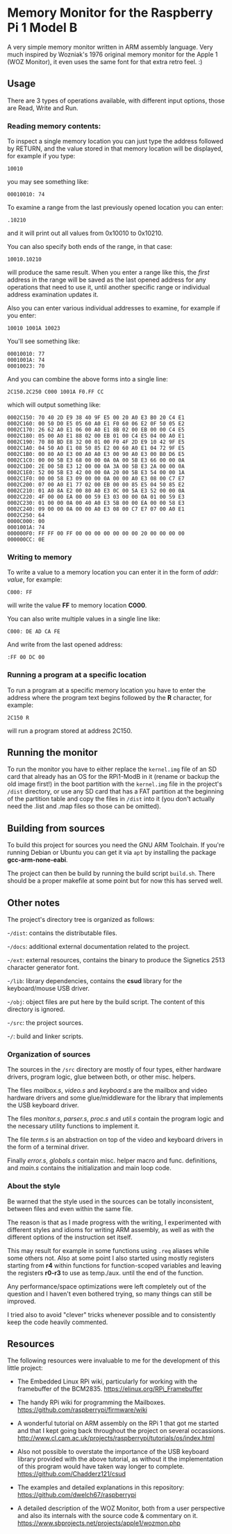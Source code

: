 # Memory Monitor for the Raspberry Pi 1 Model B

A very simple memory monitor written in ARM assembly language. Very much inspired by Wozniak's 1976 original memory monitor for the Apple 1 (WOZ Monitor), it even uses the same font for that extra retro feel. :)

## Usage

There are 3 types of operations available, with different input options, those are Read, Write and Run.

### Reading memory contents:

To inspect a single memory location you can just type the address followed by RETURN, and the value stored in that memory location will be displayed, for example if you type:
```
10010
```
you may see something like:
```
00010010: 74
```

To examine a range from the last previously opened location you can enter:
```
.10210
```
and it will print out all values from 0x10010 to 0x10210.

You can also specify both ends of the range, in that case:
```
10010.10210
```
will produce the same result. When you enter a range like this, the _first_ address in the range will be saved as the last opened address for any operations that need to use it, until another specific range or individual address examination updates it.

Also you can enter various individual addresses to examine, for example if you enter:
```
10010 1001A 10023
```

You'll see something like:
```
00010010: 77
0001001A: 74
00010023: 70
```

And you can combine the above forms into a single line:
```
2C150.2C250 C000 1001A F0.FF CC
```
which will output something like:
```
0002C150: 70 40 2D E9 38 40 9F E5 00 20 A0 E3 B0 20 C4 E1
0002C160: 00 50 D0 E5 05 60 A0 E1 F0 60 06 E2 0F 50 05 E2
0002C170: 26 62 A0 E1 06 00 A0 E1 8B 02 00 EB 00 00 C4 E5
0002C180: 05 00 A0 E1 88 02 00 EB 01 00 C4 E5 04 00 A0 E1
0002C190: 70 80 BD E8 32 00 01 00 F0 4F 2D E9 10 42 9F E5
0002C1A0: 04 50 A0 E1 08 50 85 E2 00 60 A0 E1 04 72 9F E5
0002C1B0: 00 80 A0 E3 00 A0 A0 E3 00 90 A0 E3 00 B0 D6 E5
0002C1C0: 00 00 5B E3 68 00 00 0A 0A 00 5B E3 66 00 00 0A 
0002C1D0: 2E 00 5B E3 12 00 00 0A 3A 00 5B E3 2A 00 00 0A
0002C1E0: 52 00 5B E3 42 00 00 0A 20 00 5B E3 54 00 00 1A
0002C1F0: 00 00 58 E3 09 00 00 0A 00 00 A0 E3 08 00 C7 E7
0002C200: 07 00 A0 E1 77 02 00 EB 00 00 85 E5 04 50 85 E2
0002C210: 01 A0 8A E2 00 80 A0 E3 0C 00 5A E3 52 00 00 0A
0002C220: 4F 00 00 EA 00 00 59 E3 03 00 00 0A 01 00 59 E3
0002C230: 01 00 00 0A 00 40 A0 E3 5B 00 00 EA 00 00 58 E3
0002C240: 09 00 00 0A 00 00 A0 E3 08 00 C7 E7 07 00 A0 E1
0002C250: 64
0000C000: 00
0001001A: 74
000000F0: FF FF 00 FF 00 00 00 00 00 00 00 20 00 00 00 00
000000CC: 0E
```

### Writing to memory

To write a value to a memory location you can enter it in the form of _addr: value_, for example:
```
C000: FF
```
will write the value **FF** to memory location **C000**.

You can also write multiple values in a single line like:
```
C000: DE AD CA FE
```

And write from the last opened address:
```
:FF 00 DC 00
```

### Running a program at a specific location

To run a program at a specific memory location you have to enter the address where the program text begins followed by the **R** character, for example:
```
2C150 R
```
will run a program stored at address 2C150.

## Running the monitor

To run the monitor you have to either replace the `kernel.img` file of an SD card that already has an OS for the RPi1-ModB in it (rename or backup the old image first!) in the boot partition with the `kernel.img` file in the project's `/dist` directory, or use any SD card that has a FAT partition at the beginning of the partition table and copy the files in `/dist` into it (you don't actually need the .list and .map files so those can be omitted).

## Building from sources

To build this project for sources you need the GNU ARM Toolchain. If you're running Debian or Ubuntu you can get it via `apt` by installing the package **gcc-arm-none-eabi**.

The project can then be build by running the build script `build.sh`. There should be a proper makefile at some point but for now this has served well.

## Other notes

The project's directory tree is organized as follows:

-`/dist`: contains the distributable files.

-`/docs`: additional external documentation related to the project.

-`/ext`: external resources, contains the binary to produce the Signetics 2513 character generator font.

-`/lib`: library dependencies, contains the **csud** library for the keyboard/mouse USB driver.

-`/obj`: object files are put here by the build script. The content of this directory is ignored.

-`/src`: the project sources.

-`/`: build and linker scripts.

### Organization of sources

The sources in the `/src` directory are mostly of four types, either hardware drivers, program logic, glue between both, or other misc. helpers.

The files _mailbox.s_,  _video.s_ and _keyboard.s_ are the mailbox and video hardware drivers and some glue/middleware for the library that implements the USB keyboard driver.

The files _monitor.s_, _parser.s_, _proc.s_ and _util.s_ contain the program logic and the necessary utility functions to implement it.

The file _term.s_ is an abstraction on top of the video and keyboard drivers in the form of a terminal driver.

Finally _error.s_, _globals.s_ contain misc. helper macro and func. definitions, and _main.s_ contains the initialization and main loop code.

### About the style

Be warned that the style used in the sources can be totally inconsistent, between files and even within the same file.

The reason is that as I made progress with the writing, I experimented with different styles and idioms for writing ARM assembly, as well as with the different options of the instruction set itself.

This may result for example in some functions using `.req` aliases while some others not. Also at some point I also started using mostly registers starting from **r4** within functions for function-scoped variables and leaving the registers **r0-r3** to use as temp./aux. until the end of the function.  

Any performance/space optimizations were left completely out of the question and I haven't even bothered trying, so many things can still be improved.

I tried also to avoid "clever" tricks whenever possible and to consistently keep the code heavily commented.

## Resources

The following resources were invaluable to me for the development of this little project:

- The Embedded Linux RPi wiki, particularly for working with the framebuffer of the BCM2835.
https://elinux.org/RPi_Framebuffer

- The handy RPi wiki for programming the Mailboxes.
https://github.com/raspberrypi/firmware/wiki

- A wonderful tutorial on ARM assembly on the RPi 1 that got me started and that I kept going back throughout the project on several occassions.
http://www.cl.cam.ac.uk/projects/raspberrypi/tutorials/os/index.html

- Also not possible to overstate the importance of the USB keyboard library provided with the above tutorial, as without it the implementation of this program would have taken way longer to complete.
https://github.com/Chadderz121/csud

- The examples and detailed explanations in this repository:
https://github.com/dwelch67/raspberrypi

- A detailed description of the WOZ Monitor, both from a user perspective and also its internals with the source code & commentary on it.
https://www.sbprojects.net/projects/apple1/wozmon.php
